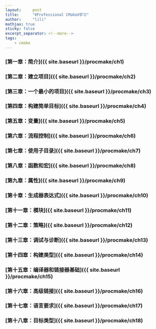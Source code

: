 ```yaml
---
layout:     post
title:      "《Professional CMake》学习"
author:     "lili"
mathjax: true
sticky: false
excerpt_separator: <!--more-->
tags:
    - cmake
---
```




 <!--more-->
 
 
### [第一章：简介]({{ site.baseurl }}/procmake/ch1)

### [第二章：建立项目]({{ site.baseurl }}/procmake/ch2)

### [第三章：一个最小的项目]({{ site.baseurl }}/procmake/ch3)

### [第四章：构建简单目标]({{ site.baseurl }}/procmake/ch4)

### [第五章：变量]({{ site.baseurl }}/procmake/ch5)

### [第六章：流程控制]({{ site.baseurl }}/procmake/ch6)

### [第七章：使用子目录]({{ site.baseurl }}/procmake/ch7)

### [第八章：函数和宏]({{ site.baseurl }}/procmake/ch8)

### [第九章：属性]({{ site.baseurl }}/procmake/ch9)

### [第十章：生成器表达式]({{ site.baseurl }}/procmake/ch10)

### [第十一章：模块]({{ site.baseurl }}/procmake/ch11)

### [第十二章：策略]({{ site.baseurl }}/procmake/ch12)

### [第十三章：调试与诊断]({{ site.baseurl }}/procmake/ch13)

### [第十四章：构建类型]({{ site.baseurl }}/procmake/ch14)

### [第十五章：编译器和链接器基础]({{ site.baseurl }}/procmake/ch15)

### [第十六章：高级链接]({{ site.baseurl }}/procmake/ch16)

### [第十七章：语言要求]({{ site.baseurl }}/procmake/ch17)

### [第十八章：目标类型]({{ site.baseurl }}/procmake/ch18)
